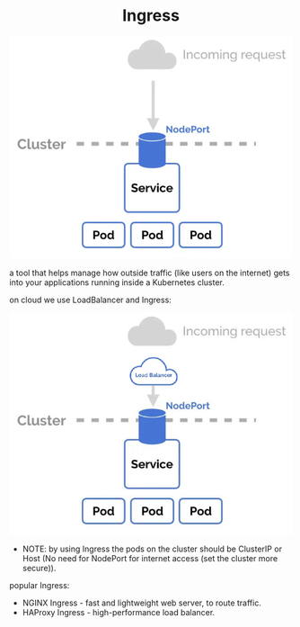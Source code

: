 
<div align="center">

# **Ingress**

</div>

![Ingress](ingress.gif)

a tool that helps manage how outside traffic (like users on the internet) gets into your applications running inside a Kubernetes cluster.

on cloud we use LoadBalancer and Ingress:

![Cloude-Ingress](cloud-ingress.jpg)

* NOTE: by using Ingress the pods on the cluster should be ClusterIP or Host (No need for NodePort for internet access (set the cluster more secure)).

popular Ingress:

  * NGINX Ingress - fast and lightweight web server, to route traffic.
  * HAProxy Ingress - high-performance load balancer.


